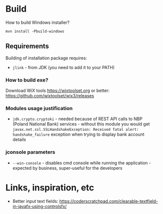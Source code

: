 
# Build

How to build Windows installer?
 
    mvn install -Pbuild-windows


## Requirements

Building of installation package requires:
* `jlink` - from JDK (you need to add it to your PATH)

###  How to build exe?

Download WiX tools https://wixtoolset.org or better: https://github.com/wixtoolset/wix3/releases

### Modules usage justification

* `jdk.crypto.cryptoki` - needed because of REST API calls to NBP (Poland National Bank) services - without this module you would get `javax.net.ssl.SSLHandshakeException: Received fatal alert: handshake_failure` exception when trying to display bank account details

### jconsole parameters

* `--win-console` - disables cmd console while running the application - expected by business, super-useful for the developers   


# Links, inspiration, etc

* Better input text fields: https://coderscratchpad.com/clearable-textfield-in-javafx-using-controlsfx/